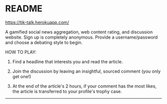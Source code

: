 # README

https://tik-talk.herokuapp.com/

A gamified social news aggregation, web content rating, and discussion website. Sign up is completely anonymous. Provide a username/password and choose a debating style to begin.

HOW TO PLAY:

1. Find a headline that interests you and read the article.

2. Join the discussion by leaving an insightful, sourced comment (you only get one!)

3. At the end of the article's 2 hours, if your comment has the most likes, the article is transferred to your profile's trophy case.

---------------------------------------------------------
